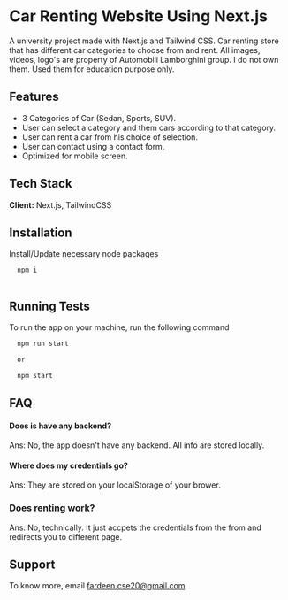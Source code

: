 # Car Renting Website Using Next.js
A university project made with Next.js and Tailwind CSS. Car renting store that has different car categories to choose from and rent. All images, videos, logo's are property of Automobili Lamborghini group. I do not own them. Used them for education purpose only. 

## Features

- 3 Categories of Car (Sedan, Sports, SUV).
- User can select a category and them cars according to that category.
- User can rent a car from his choice of selection.
- User can contact using a contact form.
- Optimized for mobile screen.

## Tech Stack

**Client:** Next.js, TailwindCSS

## Installation

Install/Update necessary node packages

```bash
  npm i
  
```

## Running Tests

To run the app on your machine, run the following command

```bash
  npm run start

  or

  npm start
```

## FAQ

#### Does is have any backend?

Ans: No, the app doesn't have any backend. All info are stored locally.

#### Where does my credentials go?

Ans: They are stored on your localStorage of your brower.

### Does renting work?

Ans: No, technically. It just accpets the credentials from the from and redirects you to different page.

## Support

To know more, email fardeen.cse20@gmail.com
